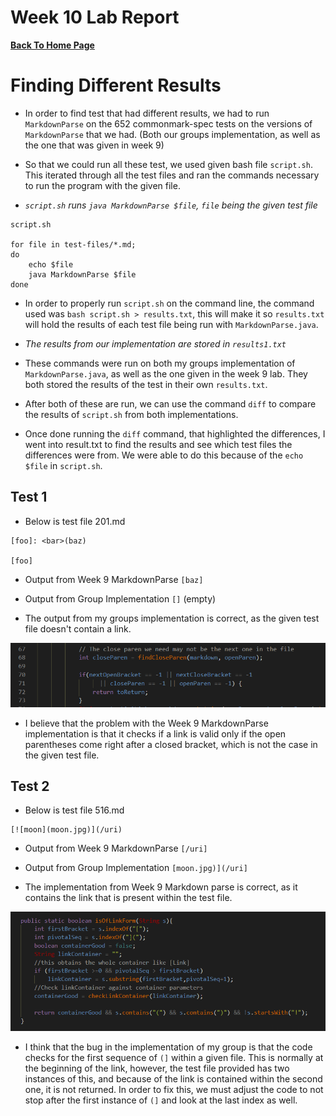 # Week 10 Lab Report

[__Back To Home Page__](https://russmaster76.github.io/cse15l-lab-reports/)

# Finding Different Results

- In order to find test that had different results, we had to run `MarkdownParse` on the 652 commonmark-spec tests on the versions of `MarkdownParse` that we had. (Both our groups implementation, as well as the one that was given in week 9)

- So that we could run all these test, we used given bash file `script.sh`. This iterated through all the test files and ran the commands necessary to run the program with the given file.

- *`script.sh` runs `java MarkdownParse $file`, `file` being the given test file*

```
script.sh

for file in test-files/*.md;
do
    echo $file
    java MarkdownParse $file
done
```

- In order to properly run `script.sh` on the command line, the command used was `bash script.sh > results.txt`, this will make it so `results.txt` will hold the results of each test file being run with `MarkdownParse.java`.

- *The results from our implementation are stored in `results1.txt`*

- These commands were run on both my groups implementation of `MarkdownParse.java`, as well as the one given in the week 9 lab. They both stored the results of the test in their own `results.txt`.

- After both of these are run, we can use the command `diff` to compare the results of `script.sh` from both implementations.

- Once done running the `diff` command, that highlighted the differences, I went into result.txt to find the results and see which test files the differences were from. We were able to do this because of the  `echo $file` in `script.sh`.

## Test 1

- Below is test file 201.md

```
[foo]: <bar>(baz)

[foo]
```

- Output from Week 9 MarkdownParse `[baz]`

- Output from Group Implementation `[]` (empty)

- The output from my groups implementation is correct, as the given test file doesn't contain a link.

![image](Lab10pic1.PNG)

- I believe that the problem with the Week 9 MarkdownParse implementation is that it checks if a link is valid only if the open parentheses come right after a closed bracket, which is not the case in the given test file.

## Test 2 

- Below is test file 516.md

```
[![moon](moon.jpg)](/uri)
```

- Output from Week 9 MarkdownParse `[/uri]`

- Output from Group Implementation `[moon.jpg)](/uri]`

- The implementation from Week 9 Markdown parse is correct, as it contains the link that is present within the test file.

![image](Lab10pic2.PNG)

- I think that the bug in the implementation of my group is that the code checks for the first sequence of `(]` within a given file. This is normally at the beginning of the link, however, the test file provided has two instances of this, and because of the link is contained within the second one, it is not returned. In order to fix this, we must adjust the code to not stop after the first instance of `(]` and look at the last index as well.
